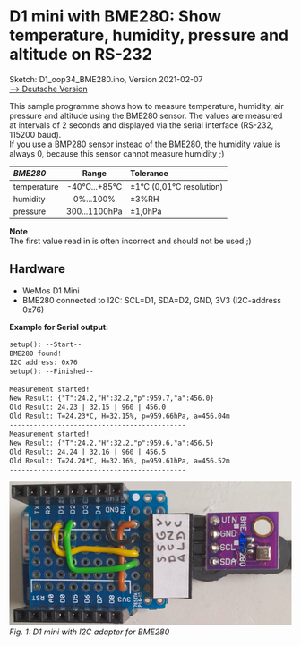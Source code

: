 # D1 mini with BME280: Show temperature, humidity, pressure and altitude on RS-232
Sketch: D1_oop34_BME280.ino, Version 2021-02-07   
[--> Deutsche Version](./LIESMICH.md "Deutsche Version")   

This sample programme shows how to measure temperature, humidity, air pressure and altitude using the BME280 sensor. The values are measured at intervals of 2 seconds and displayed via the serial interface (RS-232, 115200 baud).   
If you use a BMP280 sensor instead of the BME280, the humidity value is always 0, because this sensor cannot measure humidity ;) 
   
| ___BME280___  | Range                 | Tolerance     |
|:------------- |:---------------------:|:------------- |
| temperature   | -40&deg;C...+85&deg;C | &#x00B1;1&deg;C (0,01&deg;C resolution) |
| humidity      | 0%...100%             | &#x00B1;3%RH   |
| pressure      | 300...1100hPa         | &#x00B1;1,0hPa |   
   
__Note__   
The first value read in is often incorrect and should not be used ;)   
   
## Hardware
* WeMos D1 Mini
* BME280 connected to I2C: SCL=D1, SDA=D2, GND, 3V3 (I2C-address 0x76)

**Example for Serial output:**
```
setup(): --Start--
BME280 found!        
I2C address: 0x76    
setup(): --Finished--

Measurement started!
New Result: {"T":24.2,"H":32.2,"p":959.7,"a":456.0}
Old Result: 24.23 | 32.15 | 960 | 456.0
Old Result: T=24.23*C, H=32.15%, p=959.66hPa, a=456.04m
--------------------------------------------
Measurement started!
New Result: {"T":24.2,"H":32.2,"p":959.6,"a":456.5}
Old Result: 24.24 | 32.16 | 960 | 456.5
Old Result: T=24.24*C, H=32.16%, p=959.61hPa, a=456.52m
--------------------------------------------
```

![BME280 I2C Adapter](./images/D1_BME280Adapter1.png "BME280 I2C Adapter")    
_Fig. 1: D1 mini with I2C adapter for BME280_   

